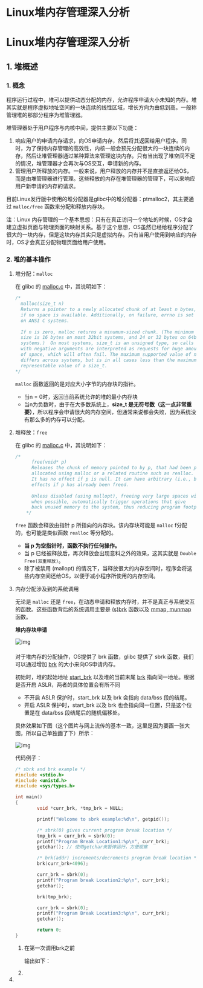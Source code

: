 # Linux堆内存管理深入分析


# Linux堆内存管理深入分析

## 1. 堆概述

### 1. 概念

程序运行过程中，堆可以提供动态分配的内存，允许程序申请大小未知的内存。堆其实就是程序虚拟地址空间的一块连续的线性区域，增长方向为由低到高。一般称管理堆的那部分程序为堆管理器。

堆管理器处于用户程序与内核中间，提供主要以下功能：

1. 响应用户的申请内存请求，向OS申请内存，然后将其返回给用户程序。同时，为了保持内存管理的高效性，内核一般会预先分配很大的一块连续的内存，然后让堆管理器通过某种算法来管理这块内存。只有当出现了堆空间不足的情况，堆管理器才会再次与OS交互，申请新的内存。
2. 管理用户所释放的内存。一般来说，用户释放的内存并不是直接返还给OS，而是由堆管理器进行管理。这些释放的内存在堆管理器的管理下，可以来响应用户新申请的内存的请求。

目前Linux发行版中使用的堆分配器是glibc中的堆分配器：ptmalloc2，其主要通过 `malloc/free` 函数来分配和释放内存块。

注：Linux 内存管理的一个基本思想：只有在真正访问一个地址的时候，OS才会建立虚拟页面与物理页面的映射关系。基于这个思想，OS虽然已经给程序分配了很大的一块内存，但是这块内存其实只是虚拟内存。只有当用户使用到响应的内存时，OS才会真正分配物理页面给用户使用。

### 2. 堆的基本操作

1. 堆分配：`malloc`

   在 glibc 的 [malloc.c](https://github.com/iromise/glibc/blob/master/malloc/malloc.c#L448) 中，其说明如下：

   ```c
   /*
     malloc(size_t n)
     Returns a pointer to a newly allocated chunk of at least n bytes, or null
     if no space is available. Additionally, on failure, errno is set to ENOMEM 
     on ANSI C systems.
     
     If n is zero, malloc returns a minumum-sized chunk. (The minimum
     size is 16 bytes on most 32bit systems, and 24 or 32 bytes on 64bit
     systems.)  On most systems, size_t is an unsigned type, so calls
     with negative arguments are interpreted as requests for huge amounts
     of space, which will often fail. The maximum supported value of n
     differs across systems, but is in all cases less than the maximum
     representable value of a size_t.
   */
   ```

   `malloc` 函数返回的是对应大小字节的内存块的指针。

   - 当n = 0时，返回当前系统允许的堆的最小内存块
   - 当n为负数时，由于在大多数系统上，**size_t 是无符号数（这一点非常重要）**，所以程序会申请很大的内存空间，但通常来说都会失败，因为系统没有那么多的内存可以分配。

2. 堆释放：`free`

   在 glibc 的 [malloc.c](https://github.com/iromise/glibc/blob/master/malloc/malloc.c#L448) 中，其说明如下：

   ```c
   /*
         free(void* p)
         Releases the chunk of memory pointed to by p, that had been previously
         allocated using malloc or a related routine such as realloc.
         It has no effect if p is null. It can have arbitrary (i.e., bad!)
         effects if p has already been freed.
         
         Unless disabled (using mallopt), freeing very large spaces will
         when possible, automatically trigger operations that give
         back unused memory to the system, thus reducing program footprint.
       */
   ```

   `free` 函数会释放由指针 p 所指向的内存块。该内存块可能是 `malloc` f分配的，也可能是类似函数 `realloc` 等分配的。

   - **当 p 为空指针时，函数不执行任何操作。**
   - 当 p 已经被释放后，再次释放会出现意料之外的效果，这其实就是 `Double Free(双重释放)`。
   - 除了被禁用 (mallopt) 的情况下，当释放很大的内存空间时，程序会将这些内存空间还给OS，以便于减小程序所使用的内存空间。

3. 内存分配涉及到的系统调用

   无论是 `malloc` 还是 `free`，在动态申请和释放内存时，并不是真正与系统交互的函数。这些函数背后的系统调用主要是 [(s)brk](https://man7.org/linux/man-pages/man2/sbrk.2.html) 函数以及 [mmap, munmap](https://man7.org/linux/man-pages/man2/mmap.2.html) 函数。

   **堆内存块申请**

   ![img](https://cdn.jsdelivr.net/gh/AlexsanderShaw/BlogImages@main/img/vuln/shebei20210809170445.png)

   #### 

   对于堆内存的分配操作，OS提供了 brk 函数，glibc 提供了 sbrk 函数，我们可以通过增加 [brk](https://en.wikipedia.org/wiki/Sbrk) 的大小来向OS申请内存。

   初始时，堆的起始地址 [start_brk](http://elixir.free-electrons.com/linux/v3.8/source/include/linux/mm_types.h#L365) 以及堆的当前末尾 [brk](http://elixir.free-electrons.com/linux/v3.8/source/include/linux/mm_types.h#L365) 指向同一地址。根据是否开启 ASLR，两者的具体位置会有所不同

   - 不开启 ASLR 保护时，start_brk 以及 brk 会指向 data/bss 段的结尾。
   - 开启 ASLR 保护时，start_brk 以及 brk 也会指向同一位置，只是这个位置是在 data/bss 段结尾后的随机偏移处。

   具体效果如下图（这个图片与网上流传的基本一致，这里是因为要画一张大图，所以自己单独画了下）所示：

   ![img](https://cdn.jsdelivr.net/gh/AlexsanderShaw/BlogImages@main/img/vuln/shebei20210809173409.png)

   代码例子：

   ```c
   /* sbrk and brk example */
   #include <stdio.h>
   #include <unistd.h>
   #include <sys/types.h>
   
   int main()
   {
           void *curr_brk, *tmp_brk = NULL;
   
           printf("Welcome to sbrk example:%d\n", getpid());
   
           /* sbrk(0) gives current program break location */
           tmp_brk = curr_brk = sbrk(0);
           printf("Program Break Location1:%p\n", curr_brk);
           getchar(); // 使用getchar来暂停运行，方便观察
   
           /* brk(addr) increments/decrements program break location */
           brk(curr_brk+4096);
   
           curr_brk = sbrk(0);
           printf("Program break Location2:%p\n", curr_brk);
           getchar();
   
           brk(tmp_brk);
   
           curr_brk = sbrk(0);
           printf("Program Break Location3:%p\n", curr_brk);
           getchar();
   
           return 0;
   }
   ```

   1. 在第一次调用brk之前

      输出如下：

      

   2. 

4. 





